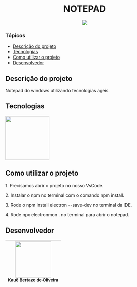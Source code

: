 <h1 align="center">NOTEPAD</h1>

<p align="center">
<img loading="lazy" src="http://img.shields.io/static/v1?label=STATUS&message=CONCLUIDO&color=GREEN&style=for-the-badge"/>
</p>

### Tópicos

- [Descrição do projeto](#descrição-do-projeto)
- [Tecnologias](#tecnologias)
- [Como utilizar o projeto](#como-utilizar-o-projeto)
- [Desenvolvedor](#desenvolvedor)

## Descrição do projeto

<p>Notepad do windows utilizando tecnologias ageis.</p>

## Tecnologias

<img width="140px" src="https://skillicons.dev/icons?i=javascript,electron,html,css" />

## Como utilizar o projeto

<p>1. Precisamos abrir o projeto no nosso VsCode.</p>
<p>2. Instalar o npm no terminal com o comando npm install.</p>
<p>3. Rode o npm install electron --save-dev no terminal da IDE.</p>
<p>4. Rode npx electronmon . no terminal para abrir o notepad.</p>

## Desenvolvedor

| [<img src="https://avatars.githubusercontent.com/u/69527468?v=4" width=115><br><sub>Kauê Bertaze de Oliveira</sub>](https://github.com/KaueTTS) |
| :---:
